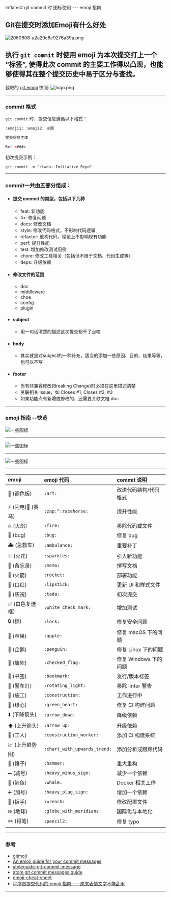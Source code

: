 Inflater# git commit 时 图标使用 --- emoji 指南

## Git在提交时添加Emoji有什么好处

![2060608-a2a29c8c9276a39a.png](https://upload-images.jianshu.io/upload_images/9140378-4204d75665f6e56b.png?imageMogr2/auto-orient/strip%7CimageView2/2/w/540)

## 执行 `git commit` 时使用 emoji 为本次提交打上一个 “标签”, 使得此次 commit 的主要工作得以凸现，也能够使得其在整个提交历史中易于区分与查找。

截取的 [git emoji](https://github.com/carloscuesta/gitmoji) 快照:
![logo.png](https://upload-images.jianshu.io/upload_images/9140378-e37cd0dd52acaf8d.png?imageMogr2/auto-orient/strip%7CimageView2/2/w/1240)
***

### commit 格式

`git commit` 时，提交信息遵循以下格式：

```html
:emoji1: :emoji2: 主题

提交信息主体

Ref <###>
```

初次提交示例：

```html
git commit -m ":tada: Initialize Repo"
```

***
### commit一共由五部分组成：

- #### 提交 commit 的类型，包括以下几种
  +  feat: 新功能
  +  fix: 修复问题
  +  docs: 修改文档
  +  style: 修改代码格式，不影响代码逻辑
  +  refactor: 重构代码，理论上不影响现有功能
  +  perf: 提升性能
  +  test: 增加修改测试用例
  +  chore: 修改工具相关（包括但不限于文档、代码生成等）
  +  deps: 升级依赖
- #### 修改文件的范围
  +  doc
  +  middleware
  +  choe
  +  config
  +  plugin
- #### subject
  +  用一句话清楚的描述这次提交都干了点啥
- #### body
  + 其实就是对subject的一种补充，适当的添加一些原因、目的、结果等等，也可以不写
- #### footer
  + 当有非兼容修改(Breaking Change)时必须在这里描述清楚
  + 关联相关 issue，如 Closes #1, Closes #2, #3
  + 如果功能点有新增或修改的，还需要关联文档 doc

***

### emoji 指南 --快览

![一些图标](https://upload-images.jianshu.io/upload_images/9140378-b98a240a916f934d.png?imageMogr2/auto-orient/strip%7CimageView2/2/w/640)
***
![一些图标](https://upload-images.jianshu.io/upload_images/9140378-c9daeb3c83f1ee92.png?imageMogr2/auto-orient/strip%7CimageView2/2/w/640)
***
![一些图标](https://upload-images.jianshu.io/upload_images/9140378-6caa71c98d668309.png?imageMogr2/auto-orient/strip%7CimageView2/2/w/640)
***
| emoji | emoji 代码 | commit 说明 |
| :-- | :-- | :-- |
| :art: (调色板) | `:art:` | 改进代码结构/代码格式 |
|:zap: (闪电):racehorse: (赛马)|`:zap:“:racehorse:`| 提升性能 |
| :fire: (火焰) | `:fire:` | 移除代码或文件 |
| :bug: (bug) | `:bug:` | 修复 bug |
| :ambulance: (急救车) | `:ambulance:` | 重要补丁 |
| :sparkles: (火花) | `:sparkles:` | 引入新功能 |
| :memo: (备忘录) | `:memo:` | 撰写文档 |
| :rocket: (火箭) | `:rocket:` | 部署功能 |
| :lipstick: (口红) | `:lipstick:` | 更新 UI 和样式文件 |
| :tada: (庆祝) | `:tada:` | 初次提交 |
| :white_check_mark: (白色复选框) | `:white_check_mark:` | 增加测试 |
| :lock: (锁) | `:lock:` | 修复安全问题 |
| :apple: (苹果) | `:apple:` | 修复 macOS 下的问题 |
| :penguin: (企鹅) | `:penguin:` | 修复 Linux 下的问题 |
| :checkered_flag: (旗帜) | `:checked_flag:` | 修复 Windows 下的问题 |
| :bookmark: (书签) | `:bookmark:` | 发行/版本标签 |
| :rotating_light: (警车灯) | `:rotating_light:` | 移除 linter 警告 |
| :construction: (施工) | `:construction:` | 工作进行中 |
| :green_heart: (绿心) | `:green_heart:` | 修复 CI 构建问题 |
| :arrow_down: (下降箭头) | `:arrow_down:` | 降级依赖 |
| :arrow_up: (上升箭头) | `:arrow_up:` | 升级依赖 |
| :construction_worker: (工人) | `:construction_worker:` | 添加 CI 构建系统 |
| :chart_with_upwards_trend: (上升趋势图) | `:chart_with_upwards_trend:` | 添加分析或跟踪代码 |
| :hammer: (锤子) | `:hammer:` | 重大重构 |
| :heavy_minus_sign: (减号) | `:heavy_minus_sign:` | 减少一个依赖 |
| :whale: (鲸鱼) | `:whale:` | Docker 相关工作 |
| :heavy_plus_sign: (加号) | `:heavy_plug_sign:` | 增加一个依赖 |
| :wrench: (扳手) | `:wrench:` | 修改配置文件 |
| :globe_with_meridians: (地球) | `:globe_with_meridians:` | 国际化与本地化 |
| :pencil2: (铅笔) | `:pencil2:` | 修复 typo |

***

### 参考

*   [gitmoji](https://github.com/carloscuesta/gitmoji/)
*   [An emoji guide for your commit messages](https://gitmoji.carloscuesta.me/)
*   [styleguide-git-commit-message](https://github.com/slashsBin/styleguide-git-commit-message)
*   [atom git commit messages guide](https://github.com/atom/atom/blob/master/CONTRIBUTING.md#git-commit-messages)
*   [emoji-cheat-sheet](http://www.webpagefx.com/tools/emoji-cheat-sheet/)
*   [程序员提交代码的 emoji 指南——原来表情文字不能乱用](https://www.h5jun.com/post/gitmoji.html)

***